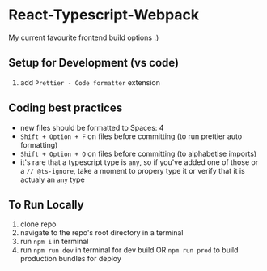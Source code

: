 # React-Typescript-Webpack

My current favourite frontend build options :)

## Setup for Development (vs code)
1. add `Prettier - Code formatter` extension

## Coding best practices

- new files should be formatted to Spaces: 4
- `Shift + Option + F` on files before committing (to run prettier auto formatting)
- `Shift + Option + O` on files before committing (to alphabetise imports)
- it's rare that a typescript type is `any`, so if you've added one of those or a `// @ts-ignore`, take a moment to propery type it or verify that it is actualy an `any` type

## To Run Locally

1. clone repo
2. navigate to the repo's root directory in a terminal
3. run `npm i` in terminal
4. run `npm run dev` in terminal for dev build OR `npm run prod` to build production bundles for deploy
